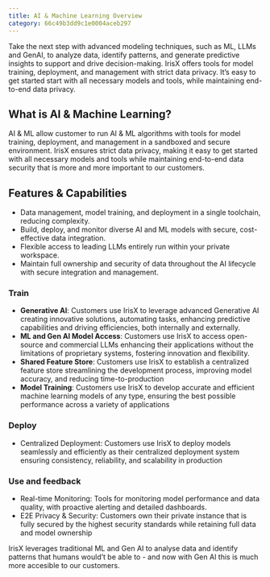 ```yaml
---
title: AI & Machine Learning Overview
category: 66c49b3dd9c1e0004aceb297
---
```


Take the next step with advanced modeling techniques, such as ML, LLMs and GenAI, to analyze data, identify patterns, and generate predictive insights to support and drive decision-making. IrisX offers tools for model training, deployment, and management with strict data privacy. It’s easy to get started start with all necessary models and tools, while maintaining end-to-end data privacy.

## What is AI & Machine Learning?
AI & ML allow customer to run AI & ML algorithms with tools for model training, deployment, and management in a sandboxed and secure environment. IrisX ensures strict data privacy, making it easy to get started with all necessary models and tools while maintaining end-to-end data security that is more and more important to our customers.


## Features & Capabilities
- Data management, model training, and deployment in a single toolchain, reducing complexity.
- Build, deploy, and monitor diverse AI and ML models with secure, cost-effective data integration.
- Flexible access to leading LLMs entirely run within your private workspace.
- Maintain full ownership and security of data throughout the AI lifecycle with secure integration and management.

### Train
- **Generative AI**: Customers use IrisX to leverage advanced Generative AI creating innovative solutions, automating tasks, enhancing predictive capabilities and driving efficiencies, both internally and externally.
- **ML and Gen AI Model Access**: Customers use IrisX to access open-source and commercial LLMs enhancing their applications without the limitations of proprietary systems, fostering innovation and flexibility.
- **Shared Feature Store**: Customers use IrisX to establish a centralized feature store streamlining the development process, improving model accuracy, and reducing time-to-production
- **Model Training**: Customers use IrisX to develop accurate and efficient machine learning models of any type, ensuring the best possible performance across a variety of applications


### Deploy
- Centralized Deployment: Customers use IrisX to deploy models seamlessly and efficiently as their centralized deployment system ensuring consistency, reliability, and scalability in production

### Use and feedback
- Real-time Monitoring: Tools for monitoring model performance and data quality, with proactive alerting and detailed dashboards.
- E2E Privacy & Security: Customers own their private instance that is fully secured by the highest security standards while retaining full data and model ownership



IrisX leverages traditional ML and Gen AI to analyse data and identify patterns that humans would’t be able to - and now with Gen AI this is much more accesible to our customers.
